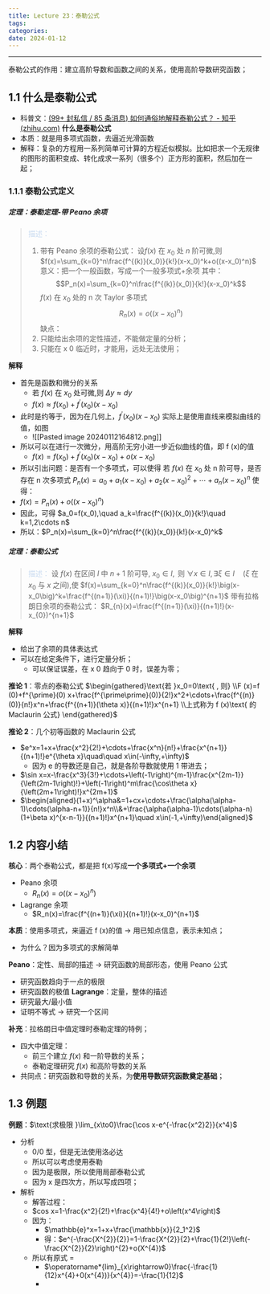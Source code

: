 ```yaml
---
title: Lecture 23：泰勒公式
tags: 
categories: 
date: 2024-01-12
---
```

---
泰勒公式的作用：建立高阶导数和函数之间的关系，使用高阶导数研究函数；
## 1.1 什么是泰勒公式
+ 科普文：[(99+ 封私信 / 85 条消息) 如何通俗地解释泰勒公式？ - 知乎 (zhihu.com)](https://www.zhihu.com/question/21149770)
**什么是泰勒公式**
+ 本质：就是用多项式函数，去逼近光滑函数
+ 解释：复杂的方程用一系列简单可计算的方程近似模拟。比如把求一个无规律的图形的面积变成、转化成求一系列（很多个）正方形的面积，然后加在一起；
### 1.1.1 泰勒公式定义
##### **定理**：泰勒定理-带 Peano 余项
> <font color="#8db3e2"><font color="#c6d9f0">描述：</font></font> 
> 1. 带有 Peano 余项的泰勒公式： $\text{设}f(x)\text{ 在 }x_0\text{ 处 }n\text{ 阶可微,则}$ $f(x)=\sum_{k=0}^n\frac{f^{(k)}(x_0)}{k!}(x-x_0)^k+o((x-x_0)^n)$
> 	意义：把一个一般函数，写成一个一般多项式+余项
> 	其中：$$P_n(x)=\sum_{k=0}^n\frac{f^{(k)}(x_0)}{k!}(x-x_0)^k$$
> 	$f(x)$ 在 $x_{0}$ 处的 n 次 Taylor 多项式
> 	$$
R_n(x)=o((x-x_0)^n)
$$
> 缺点：
 > 1. 只能给出余项的定性描述，不能做定量的分析；
>  2. 只能在 x 0 临近时，才能用，远处无法使用；	

**解释**
+ 首先是函数和微分的关系
	+ $\text{若 }f(x)\text{ 在 }x_0\text{ 处可微,则 }\Delta y\approx dy$
	+  $f(x)\approx f(x_0)+f^{\prime}(x_0)(x-x_0)$
+ 此时是约等于，因为在几何上，$f^{\prime}(x_0)(x-x_0)$ 实际上是使用直线来模拟曲线的值，如图
	+ ![[Pasted image 20240112164812.png]]
+ 所以可以在进行一次微分，用高阶无穷小进一步近似曲线的值，即 f (x)的值
	+ $f(x)=f(x_0)+f^{\prime}(x_0)(x-x_0)+o(x-x_0)$
+ 所以引出问题：是否有一个多项式，可以使得
若 $f(x)$ 在 $x_0$ 处 n 阶可导，是否存在 n 次多项式  $P_n(x)=a_0+a_1(x-x_0)+a_2(x-x_0)^2+\cdots+a_n(x-x_0)^n$ 使得：
+  $f(x)=P_n(x)+o((x-x_0)^n)$
+ 因此，可得 $a_0=f(x_0),\quad a_k=\frac{f^{(k)}(x_0)}{k!}\quad k=1,2\cdots n$
+ 所以：$P_n(x)=\sum_{k=0}^n\frac{f^{(k)}(x_0)}{k!}(x-x_0)^k$


##### **定理**：泰勒公式
> <font color="#8db3e2"><font color="#c6d9f0">描述：</font></font> $\text{设 }f(x)\text{ 在区间 }I\text{ 中 }n+1\text{ 阶可导},$ $x_0\in I,\text{ 则 }\forall x\in I,\exists\xi\in I\quad(\xi\text{ 在 }x_0\text{ 与 }x\text{ 之间),使}$ $f(x)=\sum_{k=0}^n\frac{f^{(k)}(x_0)}{k!}\big(x-x_0\big)^k+\frac{f^{(n+1)}(\xi)}{(n+1)!}\big(x-x_0\big)^{n+1}$ 
> 带有拉格朗日余项的泰勒公式：
> $R_{n}(x)=\frac{f^{(n+1)}(\xi)}{(n+1)!}(x-x_{0})^{n+1}$

**解释**
+ 给出了余项的具体表达式
+ 可以在给定条件下，进行定量分析；
	+ 可以保证误差，在 x 0 趋向于 0 时，误差为零；

**推论 1**：零点的泰勒公式
$\begin{gathered}\text{若 }x_0=0\text{ , 则} \\F (x)=f (0)+f^{\prime}(0) x+\frac{f^{\prime\prime}(0)}{2!}x^2+\cdots+\frac{f^{(n)}(0)}{n!}x^n+\frac{f^{(n+1)}(\theta x)}{(n+1)!}x^{n+1} \\上式称为  f (x)\text{ 的 Maclaurin 公式} \end{gathered}$

**推论 2**：几个初等函数的 Maclaurin 公式
+ $e^x=1+x+\frac{x^2}{2!}+\cdots+\frac{x^n}{n!}+\frac{x^{n+1}}{(n+1)!}e^{\theta x}\quad\quad x\in(-\infty,+\infty)$
	+ 因为 e 的导数还是自己，就是各阶导数就使用 1 带进去；
+ $\sin x=x-\frac{x^3}{3!}+\cdots+\left(-1\right)^{m-1}\frac{x^{2m-1}}{\left(2m-1\right)!}+\left(-1\right)^m\frac{\cos\theta x}{\left(2m+1\right)!}x^{2m+1}$
+ $\begin{aligned}(1+x)^\alpha&=1+cx+\cdots+\frac{\alpha(\alpha-1)\cdots(\alpha-n+1)}{n!}x^n\\&+\frac{\alpha(\alpha-1)\cdots(\alpha-n)(1+\beta x)^{x-n-1}}{(n+1)!}x^{n+1}\quad x\in(-1,+\infty)\end{aligned}$

## 1.2 内容小结
**核心**：两个泰勒公式，都是把 f(x)写成**一个多项式+一个余项**
+ Peano 余项
	+ $R_n(x)=o((x-x_0)^n)$
+ Lagrange 余项
	+ $R_n(x)=\frac{f^{(n+1)}(\xi)}{(n+1)!}(x-x_0)^{n+1}$

**本质**：使用多项式，来逼近 f (x)的值 -> 用已知点信息，表示未知点；
+ 为什么？因为多项式的求解简单

**Peano**：定性、局部的描述 -> 研究函数的局部形态，使用 Peano 公式
+ 研究函数趋向于一点的极限
+ 研究函数的极值
**Lagrange**：定量，整体的描述
+ 研究最大/最小值
+ 证明不等式 -> 研究一个区间

**补充**：拉格朗日中值定理时泰勒定理的特例；
+ 四大中值定理：
	+ 前三个建立 $f(x)$ 和一阶导数的关系；
	+ 泰勒定理研究 $f(x)$ 和高阶导数的关系
+ 共同点：研究函数和导数的关系，为**使用导数研究函数奠定基础**；

## 1.3 例题
**例题**：$\text{求极限 }\lim_{x\to0}\frac{\cos x-e^{-\frac{x^2}2}}{x^4}$
+ 分析
	+ 0/0 型，但是无法使用洛必达
	+ 所以可以考虑使用泰勒
	+ 因为是极限，所以使用局部泰勒公式
	+ 因为 x 是四次方，所以写成四项；
+ 解析
	+ 解答过程：
	+ $cos x=1-\frac{x^2}{2!}+\frac{x^4}{4!}+o\left(x^4\right)$
	+ 因为：
		+ $\mathbb{e}^x=1+x+\frac{\mathbb{x}}{2_1^2}$
		+ 得：$e^{-\frac{X^{2}}{2}}=1-\frac{X^{2}}{2}+\frac{1}{2!}\left(-\frac{X^{2}}{2}\right)^{2}+o(X^{4})$
	+ 所以有原式 = 
		+ $\operatorname*{lim}_{x\rightarrow0}\frac{-\frac{1}{12}x^{4}+0(x^{4})}{x^{4}}=-\frac{1}{12}$
		+ 

